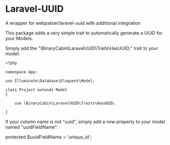 # Laravel-UUID
A wrapper for webpatser/laravel-uuid with additional integration

This package adds a very simple trait to automatically generate a UUID for your Models.

Simply add the "\BinaryCabin\LaravelUUID\Traits\HasUUID;" trait to your model:

```
<?php

namespace App;

use Illuminate\Database\Eloquent\Model;

class Project extends Model
{

    use \BinaryCabin\LaravelUUID\Traits\HasUUID;

}
```

If your column name is not "uuid", simply add a new property to your model named "uuidFieldName":

protected $uuidFieldName = 'unique_id';
